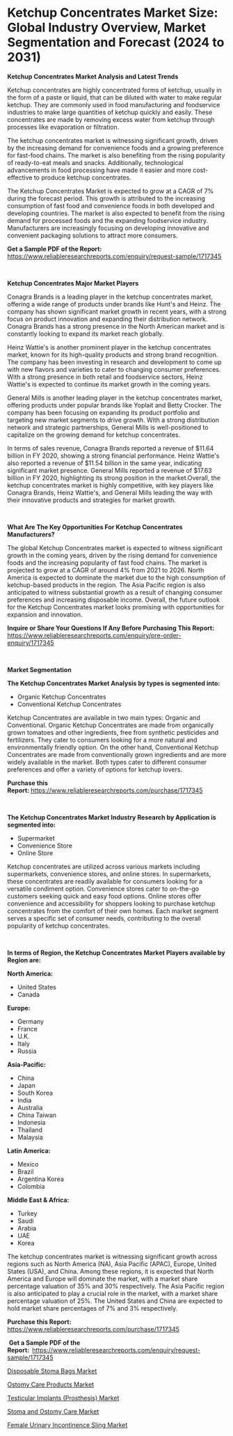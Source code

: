 <p><h1>Ketchup Concentrates Market Size: Global Industry Overview, Market Segmentation and Forecast (2024 to 2031)</h1></p><p><strong>Ketchup Concentrates Market Analysis and Latest Trends</strong></p>
<p><p>Ketchup concentrates are highly concentrated forms of ketchup, usually in the form of a paste or liquid, that can be diluted with water to make regular ketchup. They are commonly used in food manufacturing and foodservice industries to make large quantities of ketchup quickly and easily. These concentrates are made by removing excess water from ketchup through processes like evaporation or filtration.</p><p>The ketchup concentrates market is witnessing significant growth, driven by the increasing demand for convenience foods and a growing preference for fast-food chains. The market is also benefiting from the rising popularity of ready-to-eat meals and snacks. Additionally, technological advancements in food processing have made it easier and more cost-effective to produce ketchup concentrates.</p><p>The Ketchup Concentrates Market is expected to grow at a CAGR of 7% during the forecast period. This growth is attributed to the increasing consumption of fast food and convenience foods in both developed and developing countries. The market is also expected to benefit from the rising demand for processed foods and the expanding foodservice industry. Manufacturers are increasingly focusing on developing innovative and convenient packaging solutions to attract more consumers.</p></p>
<p><strong>Get a Sample PDF of the Report:&nbsp;</strong> <a href="https://www.reliableresearchreports.com/enquiry/request-sample/1717345">https://www.reliableresearchreports.com/enquiry/request-sample/1717345</a></p>
<p>&nbsp;</p>
<p><strong>Ketchup Concentrates Major Market Players</strong></p>
<p><p>Conagra Brands is a leading player in the ketchup concentrates market, offering a wide range of products under brands like Hunt's and Heinz. The company has shown significant market growth in recent years, with a strong focus on product innovation and expanding their distribution network. Conagra Brands has a strong presence in the North American market and is constantly looking to expand its market reach globally.</p><p>Heinz Wattie's is another prominent player in the ketchup concentrates market, known for its high-quality products and strong brand recognition. The company has been investing in research and development to come up with new flavors and varieties to cater to changing consumer preferences. With a strong presence in both retail and foodservice sectors, Heinz Wattie's is expected to continue its market growth in the coming years.</p><p>General Mills is another leading player in the ketchup concentrates market, offering products under popular brands like Yoplait and Betty Crocker. The company has been focusing on expanding its product portfolio and targeting new market segments to drive growth. With a strong distribution network and strategic partnerships, General Mills is well-positioned to capitalize on the growing demand for ketchup concentrates.</p><p>In terms of sales revenue, Conagra Brands reported a revenue of $11.64 billion in FY 2020, showing a strong financial performance. Heinz Wattie's also reported a revenue of $11.54 billion in the same year, indicating significant market presence. General Mills reported a revenue of $17.63 billion in FY 2020, highlighting its strong position in the market.Overall, the ketchup concentrates market is highly competitive, with key players like Conagra Brands, Heinz Wattie's, and General Mills leading the way with their innovative products and strategies for market growth.</p></p>
<p>&nbsp;</p>
<p><strong>What Are The Key Opportunities For Ketchup Concentrates Manufacturers?</strong></p>
<p><p>The global Ketchup Concentrates market is expected to witness significant growth in the coming years, driven by the rising demand for convenience foods and the increasing popularity of fast food chains. The market is projected to grow at a CAGR of around 4% from 2021 to 2026. North America is expected to dominate the market due to the high consumption of ketchup-based products in the region. The Asia Pacific region is also anticipated to witness substantial growth as a result of changing consumer preferences and increasing disposable income. Overall, the future outlook for the Ketchup Concentrates market looks promising with opportunities for expansion and innovation.</p></p>
<p><strong>Inquire or Share Your Questions If Any Before Purchasing This Report:</strong> <a href="https://www.reliableresearchreports.com/enquiry/pre-order-enquiry/1717345">https://www.reliableresearchreports.com/enquiry/pre-order-enquiry/1717345</a></p>
<p>&nbsp;</p>
<p><strong>Market Segmentation</strong></p>
<p><strong>The Ketchup Concentrates Market Analysis by types is segmented into:</strong></p>
<p><ul><li>Organic Ketchup Concentrates</li><li>Conventional Ketchup Concentrates</li></ul></p>
<p><p>Ketchup Concentrates are available in two main types: Organic and Conventional. Organic Ketchup Concentrates are made from organically grown tomatoes and other ingredients, free from synthetic pesticides and fertilizers. They cater to consumers looking for a more natural and environmentally friendly option. On the other hand, Conventional Ketchup Concentrates are made from conventionally grown ingredients and are more widely available in the market. Both types cater to different consumer preferences and offer a variety of options for ketchup lovers.</p></p>
<p><strong>Purchase this Report:&nbsp;</strong><a href="https://www.reliableresearchreports.com/purchase/1717345">https://www.reliableresearchreports.com/purchase/1717345</a></p>
<p>&nbsp;</p>
<p><strong>The Ketchup Concentrates Market Industry Research by Application is segmented into:</strong></p>
<p><ul><li>Supermarket</li><li>Convenience Store</li><li>Online Store</li></ul></p>
<p><p>Ketchup concentrates are utilized across various markets including supermarkets, convenience stores, and online stores. In supermarkets, these concentrates are readily available for consumers looking for a versatile condiment option. Convenience stores cater to on-the-go customers seeking quick and easy food options. Online stores offer convenience and accessibility for shoppers looking to purchase ketchup concentrates from the comfort of their own homes. Each market segment serves a specific set of consumer needs, contributing to the overall popularity of ketchup concentrates.</p></p>
<p>&nbsp;</p>
<p><strong>In terms of Region, the Ketchup Concentrates Market Players available by Region are:</strong></p>
<p>
    <p> <strong> North America: </strong>
        <ul>
            <li>United States</li>
            <li>Canada</li>
        </ul>
        </p> 
    <p> <strong> Europe: </strong>
        <ul>
            <li>Germany</li>
            <li>France</li>
            <li>U.K.</li>
            <li>Italy</li>
            <li>Russia</li>
        </ul>
        </p> 
    <p> <strong> Asia-Pacific: </strong>
        <ul>
            <li>China</li>
            <li>Japan</li>
            <li>South Korea</li>
            <li>India</li>
            <li>Australia</li>
            <li>China Taiwan</li>
            <li>Indonesia</li>
            <li>Thailand</li>
            <li>Malaysia</li>
        </ul>
        </p> 
    <p> <strong> Latin America: </strong>
        <ul>
            <li>Mexico</li>
            <li>Brazil</li>
            <li>Argentina Korea</li>
            <li>Colombia</li>
        </ul>
        </p> 
    <p> <strong> Middle East & Africa: </strong>
        <ul>
            <li>Turkey</li>
            <li>Saudi</li>
            <li>Arabia</li>
            <li>UAE</li>
            <li>Korea</li>
        </ul>
    </p>
    </p>
<p><p>The ketchup concentrates market is witnessing significant growth across regions such as North America (NA), Asia Pacific (APAC), Europe, United States (USA), and China. Among these regions, it is expected that North America and Europe will dominate the market, with a market share percentage valuation of 35% and 30% respectively. The Asia Pacific region is also anticipated to play a crucial role in the market, with a market share percentage valuation of 25%. The United States and China are expected to hold market share percentages of 7% and 3% respectively.</p></p>
<p><strong>Purchase this Report: </strong><a href="https://www.reliableresearchreports.com/purchase/1717345">https://www.reliableresearchreports.com/purchase/1717345</a></p>
<p>&nbsp;<strong>Get a Sample PDF of the Report:&nbsp;&nbsp;</strong><a href="https://www.reliableresearchreports.com/enquiry/request-sample/1717345">https://www.reliableresearchreports.com/enquiry/request-sample/1717345</a></p>
<p><strong></strong></p>
<p><p><a href="https://github.com/jhcraigie/Market-Research-Report-List-2/blob/main/disposable-stoma-bags-market.md">Disposable Stoma Bags Market</a></p><p><a href="https://github.com/sonuprakash1/Market-Research-Report-List-1/blob/main/ostomy-care-products-market.md">Ostomy Care Products Market</a></p><p><a href="https://github.com/WillieWoodard/Market-Research-Report-List-3/blob/main/testicular-implants-prosthesis-market.md">Testicular Implants (Prosthesis) Market</a></p><p><a href="https://github.com/marloy8/Market-Research-Report-List-3/blob/main/stoma-and-ostomy-care-market.md">Stoma and Ostomy Care Market</a></p><p><a href="https://github.com/Whitneyboyettebo9kiw7yr13/Market-Research-Report-List-1/blob/main/female-urinary-incontinence-sling-market.md">Female Urinary Incontinence Sling Market</a></p></p>